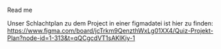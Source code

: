 Read me

Unser Schlachtplan zu dem Project in einer figmadatei ist hier zu finden:
https://www.figma.com/board/jcTrkm9QenzthWxLg01XX4/Quiz-Projekt-Plan?node-id=1-313&t=qQCgcdVT1sAKlKiy-1
